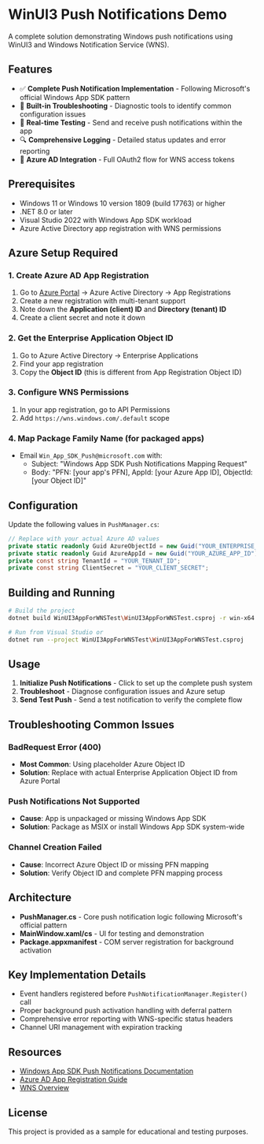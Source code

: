 # WinUI3 Push Notifications Demo

A complete solution demonstrating Windows push notifications using WinUI3 and Windows Notification Service (WNS).

## Features

- ✅ **Complete Push Notification Implementation** - Following Microsoft's official Windows App SDK pattern
- 🔧 **Built-in Troubleshooting** - Diagnostic tools to identify common configuration issues
- 📱 **Real-time Testing** - Send and receive push notifications within the app
- 🔍 **Comprehensive Logging** - Detailed status updates and error reporting
- 🎯 **Azure AD Integration** - Full OAuth2 flow for WNS access tokens

## Prerequisites

- Windows 11 or Windows 10 version 1809 (build 17763) or higher
- .NET 8.0 or later
- Visual Studio 2022 with Windows App SDK workload
- Azure Active Directory app registration with WNS permissions

## Azure Setup Required

### 1. Create Azure AD App Registration
1. Go to [Azure Portal](https://portal.azure.com) → Azure Active Directory → App Registrations
2. Create a new registration with multi-tenant support
3. Note down the **Application (client) ID** and **Directory (tenant) ID**
4. Create a client secret and note it down

### 2. Get the Enterprise Application Object ID
1. Go to Azure Active Directory → Enterprise Applications
2. Find your app registration
3. Copy the **Object ID** (this is different from App Registration Object ID)

### 3. Configure WNS Permissions
1. In your app registration, go to API Permissions
2. Add `https://wns.windows.com/.default` scope

### 4. Map Package Family Name (for packaged apps)
- Email `Win_App_SDK_Push@microsoft.com` with:
  - Subject: "Windows App SDK Push Notifications Mapping Request"
  - Body: "PFN: [your app's PFN], AppId: [your Azure App ID], ObjectId: [your Object ID]"

## Configuration

Update the following values in `PushManager.cs`:

```csharp
// Replace with your actual Azure AD values
private static readonly Guid AzureObjectId = new Guid("YOUR_ENTERPRISE_APP_OBJECT_ID");
private static readonly Guid AzureAppId = new Guid("YOUR_AZURE_APP_ID");
private const string TenantId = "YOUR_TENANT_ID";
private const string ClientSecret = "YOUR_CLIENT_SECRET";
```

## Building and Running

```bash
# Build the project
dotnet build WinUI3AppForWNSTest\WinUI3AppForWNSTest.csproj -r win-x64

# Run from Visual Studio or
dotnet run --project WinUI3AppForWNSTest\WinUI3AppForWNSTest.csproj
```

## Usage

1. **Initialize Push Notifications** - Click to set up the complete push system
2. **Troubleshoot** - Diagnose configuration issues and Azure setup
3. **Send Test Push** - Send a test notification to verify the complete flow

## Troubleshooting Common Issues

### BadRequest Error (400)
- **Most Common**: Using placeholder Azure Object ID
- **Solution**: Replace with actual Enterprise Application Object ID from Azure Portal

### Push Notifications Not Supported
- **Cause**: App is unpackaged or missing Windows App SDK
- **Solution**: Package as MSIX or install Windows App SDK system-wide

### Channel Creation Failed
- **Cause**: Incorrect Azure Object ID or missing PFN mapping
- **Solution**: Verify Object ID and complete PFN mapping process

## Architecture

- **PushManager.cs** - Core push notification logic following Microsoft's official pattern
- **MainWindow.xaml/cs** - UI for testing and demonstration
- **Package.appxmanifest** - COM server registration for background activation

## Key Implementation Details

- Event handlers registered before `PushNotificationManager.Register()` call
- Proper background push activation handling with deferral pattern
- Comprehensive error reporting with WNS-specific status headers
- Channel URI management with expiration tracking

## Resources

- [Windows App SDK Push Notifications Documentation](https://learn.microsoft.com/en-us/windows/apps/develop/notifications/push-notifications/push-quickstart)
- [Azure AD App Registration Guide](https://learn.microsoft.com/en-us/azure/active-directory/develop/quickstart-register-app)
- [WNS Overview](https://learn.microsoft.com/en-us/windows/apps/develop/notifications/push-notifications/)

## License

This project is provided as a sample for educational and testing purposes.